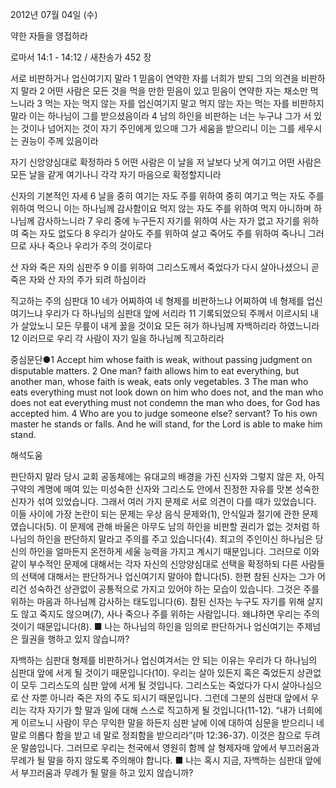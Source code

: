 2012년 07월 04일 (수)

약한 자들을 영접하라



로마서 14:1 - 14:12 / 새찬송가 452 장


서로 비판하거나 업신여기지 말라
1 믿음이 연약한 자를 너희가 받되 그의 의견을 비판하지 말라 2 어떤 사람은 모든 것을 먹을 만한 믿음이 있고 믿음이 연약한 자는 채소만 먹느니라 3 먹는 자는 먹지 않는 자를 업신여기지 말고 먹지 않는 자는 먹는 자를 비판하지 말라 이는 하나님이 그를 받으셨음이라 4 남의 하인을 비판하는 너는 누구냐 그가 서 있는 것이나 넘어지는 것이 자기 주인에게 있으매 그가 세움을 받으리니 이는 그를 세우시는 권능이 주께 있음이라

자기 신앙양심대로 확정하라
5 어떤 사람은 이 날을 저 날보다 낫게 여기고 어떤 사람은 모든 날을 같게 여기나니 각각 자기 마음으로 확정할지니라

신자의 기본적인 자세
6 날을 중히 여기는 자도 주를 위하여 중히 여기고 먹는 자도 주를 위하여 먹으니 이는 하나님께 감사함이요 먹지 않는 자도 주를 위하여 먹지 아니하며 하나님께 감사하느니라 7 우리 중에 누구든지 자기를 위하여 사는 자가 없고 자기를 위하여 죽는 자도 없도다 8 우리가 살아도 주를 위하여 살고 죽어도 주를 위하여 죽나니 그러므로 사나 죽으나 우리가 주의 것이로다

산 자와 죽은 자의 심판주
9 이를 위하여 그리스도께서 죽었다가 다시 살아나셨으니 곧 죽은 자와 산 자의 주가 되려 하심이라

직고하는 주의 심판대
10 네가 어찌하여 네 형제를 비판하느냐 어찌하여 네 형제를 업신여기느냐 우리가 다 하나님의 심판대 앞에 서리라 11 기록되었으되 주께서 이르시되 내가 살았노니 모든 무릎이 내게 꿇을 것이요 모든 혀가 하나님께 자백하리라 하였느니라 12 이러므로 우리 각 사람이 자기 일을 하나님께 직고하리라

중심문단●1 Accept him whose faith is weak, without passing judgment on disputable matters. 2 One man? faith allows him to eat everything, but another man, whose faith is weak, eats only vegetables. 3 The man who eats everything must not look down on him who does not, and the man who does not eat everything must not condemn the man who does, for God has accepted him. 4 Who are you to judge someone else? servant? To his own master he stands or falls. And he will stand, for the Lord is able to make him stand.

해석도움





판단하지 말라  당시 교회 공동체에는 유대교의 배경을 가진 신자와 그렇지 않은 자, 아직 구약의 계명에 매여 있는 미성숙한 신자와 그리스도 안에서 진정한 자유를 맛본 성숙한 신자가 섞여 있었습니다. 그래서 여러 가지 문제로 서로 의견이 다를 때가 있었습니다. 이들 사이에 가장 논란이 되는 문제는 우상 음식 문제와(1), 안식일과 절기에 관한 문제였습니다(5). 이 문제에 관해 바울은 아무도 남의 하인을 비판할 권리가 없는 것처럼 하나님의 하인을 판단하지 말라고 주의를 주고 있습니다(4). 최고의 주인이신 하나님은 당신의 하인을 얼마든지 온전하게 세울 능력을 가지고 계시기 때문입니다. 그러므로 이와 같이 부수적인 문제에 대해서는 각자 자신의 신앙양심대로 선택을 확정하되 다른 사람들의 선택에 대해서는 판단하거나 업신여기지 말아야 합니다(5). 한편 참된 신자는 그가 어리건 성숙하건 상관없이 공통적으로 가지고 있어야 하는 모습이 있습니다. 그것은 주를 위하는 마음과 하나님께 감사하는 태도입니다(6). 참된 신자는 누구도 자기를 위해 살지도 않고 죽지도 않으며(7), 사나 죽으나 주를 위하는 사람입니다. 왜냐하면 우리는 주의 것이기 때문입니다(8).
■ 나는 하나님의 하인을 임의로 판단하거나 업신여기는 주제넘은 월권을 행하고 있지 않습니까?

자백하는 심판대  형제를 비판하거나 업신여겨서는 안 되는 이유는 우리가 다 하나님의 심판대 앞에 서게 될 것이기 때문입니다(10). 우리는 살아 있든지 혹은 죽었든지 상관없이 모두 그리스도의 심판 앞에 서게 될 것입니다. 그리스도는 죽었다가 다시 살아나심으로 산 자뿐 아니라 죽은 자의 주도 되시기 때문입니다. 그런데 그분의 심판대 앞에서 우리는 각자 자기가 할 말과 일에 대해 스스로 직고하게 될 것입니다(11-12). “내가 너희에게 이르노니 사람이 무슨 무익한 말을 하든지 심판 날에 이에 대하여 심문을 받으리니 네 말로 의롭다 함을 받고 네 말로 정죄함을 받으리라”(마 12:36-37). 이것은 참으로 두려운 말씀입니다. 그러므로 우리는 천국에서 영원히 함께 살 형제자매 앞에서 부끄러움과 무례가 될 말을 하지 않도록 주의해야 합니다.
■ 나는 혹시 지금, 자백하는 심판대 앞에서 부끄러움과 무례가 될 말을 하고 있지 않습니까?